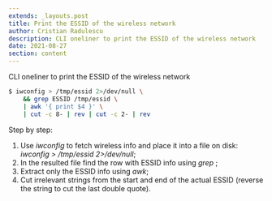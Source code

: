 ```yaml
---
extends: _layouts.post
title: Print the ESSID of the wireless network
author: Cristian Radulescu
description: CLI oneliner to print the ESSID of the wireless network
date: 2021-08-27
section: content
---
```

CLI oneliner to print the ESSID of the wireless network

```bash
$ iwconfig > /tmp/essid 2>/dev/null \
    && grep ESSID /tmp/essid \
    | awk '{ print $4 }' \
    | cut -c 8- | rev | cut -c 2- | rev
```

Step by step:

1. Use _iwconfig_ to fetch wireless info and place it into a file on disk: _iwconfig > /tmp/essid 2>/dev/null_;
2. In the resulted file find the row with ESSID info using _grep_ ;
3. Extract only the ESSID info using _awk_;
4. Cut irrelevant strings from the start and end of the actual ESSID (reverse the string to cut the last double quote).
